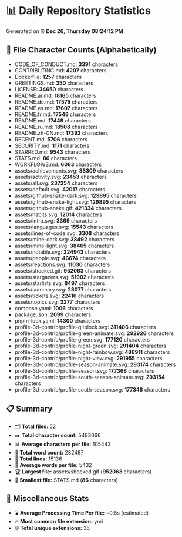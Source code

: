 # 📊 Daily Repository Statistics
Generated on ⏰ **Dec 26, Thursday 08:24:12 PM**

## 📂 File Character Counts (Alphabetically)
- CODE_OF_CONDUCT.md: **3391** characters
- CONTRIBUTING.md: **4207** characters
- Dockerfile: **1257** characters
- GREETINGS.md: **350** characters
- LICENSE: **34650** characters
- README.ar.md: **18165** characters
- README.de.md: **17575** characters
- README.es.md: **17607** characters
- README.fr.md: **17548** characters
- README.md: **17449** characters
- README.ru.md: **18508** characters
- README.zh-CN.md: **17392** characters
- RECENT.md: **5706** characters
- SECURITY.md: **1171** characters
- STARRED.md: **9543** characters
- STATS.md: **86** characters
- WORKFLOWS.md: **6063** characters
- assets/achievements.svg: **38309** characters
- assets/activity.svg: **23453** characters
- assets/all.svg: **237254** characters
- assets/default.svg: **42017** characters
- assets/github-snake-dark.svg: **129895** characters
- assets/github-snake-light.svg: **129895** characters
- assets/github-snake.gif: **421334** characters
- assets/habits.svg: **12014** characters
- assets/intro.svg: **3369** characters
- assets/languages.svg: **15543** characters
- assets/lines-of-code.svg: **3308** characters
- assets/mine-dark.svg: **38492** characters
- assets/mine-light.svg: **38465** characters
- assets/notable.svg: **224943** characters
- assets/people.svg: **46674** characters
- assets/reactions.svg: **11030** characters
- assets/shocked.gif: **952063** characters
- assets/stargazers.svg: **51902** characters
- assets/starlists.svg: **8497** characters
- assets/summary.svg: **28077** characters
- assets/tickets.svg: **22416** characters
- assets/topics.svg: **3277** characters
- compose.yaml: **1006** characters
- package.json: **2099** characters
- pnpm-lock.yaml: **14300** characters
- profile-3d-contrib/profile-gitblock.svg: **311406** characters
- profile-3d-contrib/profile-green-animate.svg: **292926** characters
- profile-3d-contrib/profile-green.svg: **177120** characters
- profile-3d-contrib/profile-night-green.svg: **291404** characters
- profile-3d-contrib/profile-night-rainbow.svg: **486911** characters
- profile-3d-contrib/profile-night-view.svg: **291955** characters
- profile-3d-contrib/profile-season-animate.svg: **293174** characters
- profile-3d-contrib/profile-season.svg: **177368** characters
- profile-3d-contrib/profile-south-season-animate.svg: **293154** characters
- profile-3d-contrib/profile-south-season.svg: **177348** characters

## 📋 Summary
- 🗂️ **Total files:** 52
- ✒️ **Total character count:** 5483066
- 📊 **Average characters per file:** 105443
- 📝 **Total word count:** 282487
- 🧾 **Total lines:** 15136
- 📐 **Average words per file:** 5432
- 🏆 **Largest file:** assets/shocked.gif (**952063** characters)
- 🥉 **Smallest file:** STATS.md (**86** characters)

## 🌟 Miscellaneous Stats
- ⌛ **Average Processing Time Per file:** ~0.5s (estimated)
- 🔥 **Most common file extension:** yml
- 🌐 **Total unique extensions:** 36
